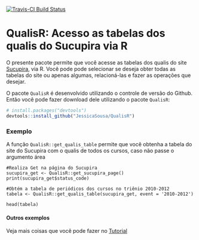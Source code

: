 [![Travis-CI Build Status](https://travis-ci.org/JessicaSousa/QualisR.svg?branch=master)](https://travis-ci.org/JessicaSousa/QualisR)

QualisR: Acesso as tabelas dos qualis do Sucupira via R
========================================

O presente pacote permite que você acesse as tabelas dos qualis do site [Sucupira](https://sucupira.capes.gov.br/sucupira/public/consultas/coleta/veiculoPublicacaoQualis/listaConsultaGeralPeriodicos.jsf), via R. Você pode pode selecionar se deseja obter todas as tabelas do site ou apenas algumas, relacioná-las e fazer as operações que desejar.

O pacote `QualisR` é desenvolvido utilizando o controle de versão do Github. Então você pode fazer download dele utilizando o pacote `QualisR`:

``` r
# install.packages("devtools")
devtools::install_github("JessicaSousa/QualisR")
```

### Exemplo

A função `QualisR::get_qualis_table` permite que você obtenha a tabela do site do Sucupira com o qualis de todos os cursos, caso não passe o argumento área

```{r}
#Realiza Get na página do Sucupira
sucupira_get <- QualisR::get_sucupira_page()
print(sucupira_get$status_code)

#Obtém a tabela de periódicos dos cursos no triênio 2010-2012
tabela <- QualisR::get_qualis_table(sucupira_get, event = '2010-2012')

head(tabela)
```

#### Outros exemplos
Veja mais coisas que você pode fazer no [Tutorial](https://jessicasousa.github.io/QualisR/inst/doc/README.html)
